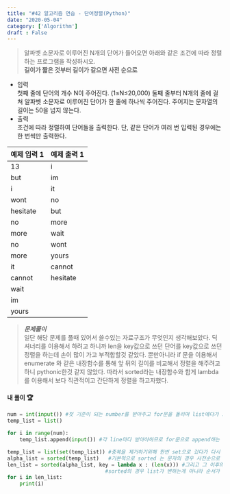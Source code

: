 ```yaml
---
title: "#42 알고리즘 연습 - 단어정렬(Python)"
date: "2020-05-04"
category: ['Algorithm']
draft : False
---
```


> 알파벳 소문자로 이루어진 N개의 단어가 들어오면 아래와 같은 조건에 따라 정렬하는 프로그램을 작성하시오.   
**길이가 짧은 것부터 길이가 같으면 사전 순으로**
* 입력   
첫째 줄에 단어의 개수 N이 주어진다.  (1≤N≤20,000) 둘째 줄부터 N개의 줄에 걸쳐 알파벳 소문자로 이루어진 단어가 한 줄에 하나씩 주어진다. 
주어지는 문자열의 길이는 50을 넘지 않는다.
* 출력   
조건에 따라 정렬하여 단어들을 출력한다. 단, 같은 단어가 여러 번 입력된 경우에는 한 번씩만 출력한다.

| 예제 입력 1 |예제 출력 1 
|  - | -|
| 13| i|
| but| im|
| i| it|
| wont| no|
| hesitate| but|
| no| more|
| more| wait|
| no| wont|
| more| yours
| it| cannot
| cannot| hesitate
| wait|  |
| im|  |
| yours|  |


>__*문제풀이*__   
>일단 해당 문제를 풀때 있어서 쓸수있는 자료구조가 무엇인지 생각해보았다.
>딕셔너리를 이용해서 하려고 하니까 len을 key값으로 쓰던 단어를 key값으로 쓰던 정렬을 하는데 손이 많이 가고 부적합할것 같았다.
>뿐만아니라 if 문을 이용해서 enumerate 와 같은 내장함수를 통해 앞 뒤의 길이를 비교해서 정렬을 해주려고 하니 pythonic한것 같지 않았다.
> 따라서 sorted라는 내장함수와 함게 lambda를 이용해서 보다 직관적이고 간단하게 정렬을 하고자했다.

#### 내 풀이 🏆

```python
num = int(input()) #첫 기준이 되는 number를 받아주고 for문을 돌리며 list에다가 보관해준다.
temp_list = list()

for i in range(num):
    temp_list.append(input()) #각 line마다 받아야하므로 for문으로 append하는 방법 밖에 없을것 같다.

temp_list = list(set(temp_list)) #중복을 제거하기위해 한번 set으로 갔다가 다시 list로 오고
alpha_list = sorted(temp_list)   #기본적으로 sorted 는 문자의 경우 사전순으로 정렬을 해주므로 사전순 정렬을 base로 썼다.
len_list = sorted(alpha_list, key = lambda x : (len(x))) #그리고 그 이후의 값에 대해서는 key값을 len으로 두고 정렬을 했는데
                                #sorted의 경우 list가 변하는게 아니라 순서가 바뀐 list가 반환되는 형태이므로 저장해준다.
for i in len_list:
    print(i)
```










